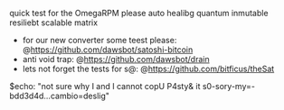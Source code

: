 quick test for the OmegaRPM please auto healibg quantum inmutable resiliebt scalable matrix 
- for our new converter some teest please: @https://github.com/dawsbot/satoshi-bitcoin 
- anti void trap: @https://github.com/dawsbot/drain 
- lets not forget the tests for s@: @https://github.com/bitficus/theSat 

$echo: "not sure why I and I cannot copU P4sty& it s0-sory-my=-bdd3d4d...cambio=deslig"